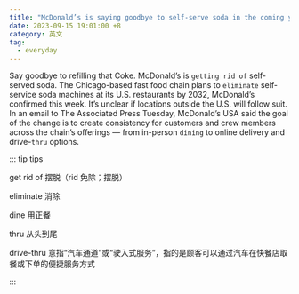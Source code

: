 ```yaml
---
title: "McDonald’s is saying goodbye to self-serve soda in the coming years"
date: 2023-09-15 19:01:00 +8
category: 英文
tag:
  - everyday
---
```


Say goodbye to refilling that Coke. McDonald’s is `getting rid of` self-served soda. The Chicago-based fast food chain plans to `eliminate` self-service soda machines at its U.S. restaurants by 2032, McDonald’s confirmed this week. It’s unclear if locations outside the U.S. will follow suit. In an email to The Associated Press Tuesday, McDonald’s USA said the goal of the change is to create consistency for customers and crew members across the chain’s offerings — from in-person `dining` to online delivery and drive-`thru` options.

::: tip tips

get rid of 摆脱（rid 免除；摆脱）

eliminate 消除

dine 用正餐

thru 从头到尾

drive-thru 意指“汽车通道”或“驶入式服务”，指的是顾客可以通过汽车在快餐店取餐或下单的便捷服务方式

:::
